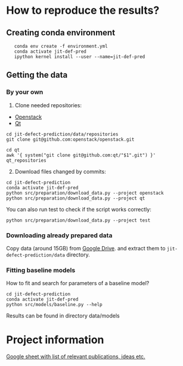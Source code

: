 # How to reproduce the results?

## Creating conda environment
```
   conda env create -f environment.yml
   conda activate jit-def-pred
   ipython kernel install --user --name=jit-def-pred
```
## Getting the data 
### By your own

1. Clone needed repositories:
* [Openstack](https://github.com/openstack/openstack)
* [Qt](https://github.com/qt)  

```
cd jit-defect-prediction/data/repositories
git clone git@github.com:openstack/openstack.git

cd qt
awk '{ system("git clone git@github.com:qt/"$1".git") }' qt_repositories
```


2. Download files changed by commits:
```
cd jit-defect-prediction
conda activate jit-def-pred
python src/preparation/download_data.py --project openstack
python src/preparation/download_data.py --project qt
```

You can also run test to check if the script works correctly:
```
python src/preparation/download_data.py --project test
```

### Downloading already prepared data
Copy data (around 15GB) from [Google Drive](https://drive.google.com/open?id=18IPjzqOSpJAjI3UIXTaZDNFKDg6xD-dw).
and extract them to `jit-defect-prediction/data` directory.

### Fitting baseline models

How to fit and search for parameters of a baseline model?
```
cd jit-defect-prediction
conda activate jit-def-pred
python src/models/baseline.py --help
```

Results can be found in directory data/models

# Project information
[Google sheet with list of relevant publications, ideas etc.](https://docs.google.com/spreadsheets/d/1K2gpc3aG_N795fbHYZnrsNHq-P11K_WbJrcslj_35gc/edit?usp=sharing)

